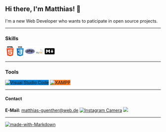 ## __Hi there, I'm Matthias!__ 👋

I'm a new Web Developer who wants to paticipate in open source projects.
___
### __Skills__

<img height="32" weight="32" alt="HTML" src="https://raw.githubusercontent.com/github/explore/80688e429a7d4ef2fca1e82350fe8e3517d3494d/topics/html/html.png"><img height="32" weight="32" alt="CSS" src="https://raw.githubusercontent.com/github/explore/80688e429a7d4ef2fca1e82350fe8e3517d3494d/topics/css/css.png"><img height="32" weight="32" alt="PHP" src="https://raw.githubusercontent.com/github/explore/ccc16358ac4530c6a69b1b80c7223cd2744dea83/topics/php/php.png"><img height="32" weight="32" alt="MySQL" src="https://raw.githubusercontent.com/github/explore/80688e429a7d4ef2fca1e82350fe8e3517d3494d/topics/mysql/mysql.png"><img height="32" weight="32" alt="Markdown" src="https://raw.githubusercontent.com/github/explore/80688e429a7d4ef2fca1e82350fe8e3517d3494d/topics/markdown/markdown.png">

___

### __Tools__
<img height="32" weight="32" alt="Visual Studio Code" src="https://simpleicons.org/icons/visualstudiocode.svg" style="background:#007ACC; border:5px; bordercolor:#007ACC"> <img height="32" weight="32" alt="XAMPP" src="https://simpleicons.org/icons/xampp.svg" style="background:#FB7A24; border:5px">

___
#### __Contact__

__E-Mail:__ <a href="mailto:matthias-guenther@web.de">matthias-guenther@web.de</a>
<a href="https://www.instagram.com/matzeberlin83/"><img alt="Instagram Camera" src="https://simpleicons.org/icons/instagram.svg" width="25px" height="25px"/></a>
<a href="https://twitter.com/MatthiasGnther"><img src="https://img.shields.io/badge/twitter-%231DA1F2.svg?&style=for-the-badge&logo=twitter&logoColor=white" height=25></a> 


---
[![made-with-Markdown](https://img.shields.io/badge/Made%20with-Markdown-1f425f.svg)](http://commonmark.org)


<!--
**MatthiasGuenther/MatthiasGuenther** is a ✨ _special_ ✨ repository because its `README.md` (this file) appears on your GitHub profile.

Here are some ideas to get you started:

- 🔭 I’m currently working on ...
- 🌱 I’m currently learning ...
- 👯 I’m looking to collaborate on ...
- 🤔 I’m looking for help with ...
- 💬 Ask me about ...
- 📫 How to reach me: ...
- 😄 Pronouns: ...
- ⚡ Fun fact: ...
-->

